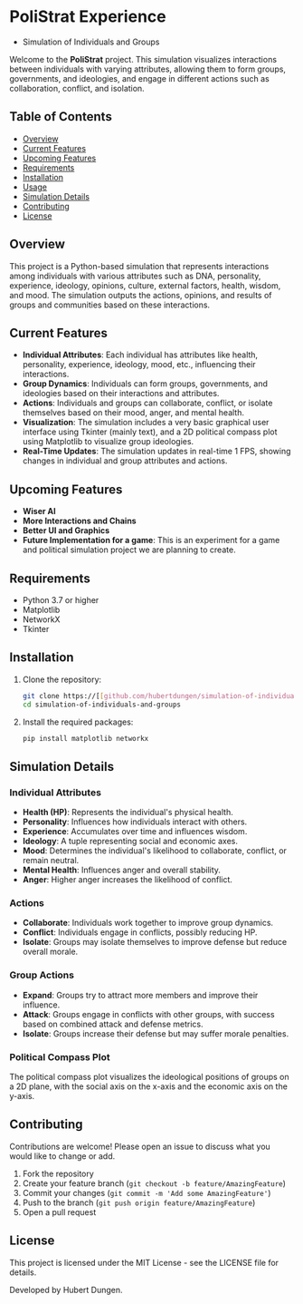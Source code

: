 # PoliStrat Experience
- Simulation of Individuals and Groups


Welcome to the **PoliStrat** project. This simulation visualizes interactions between individuals with varying attributes, allowing them to form groups, governments, and ideologies, and engage in different actions such as collaboration, conflict, and isolation. 

## Table of Contents

- [Overview](#overview)
- [Current Features](#current-features)
- [Upcoming Features](#upcoming-features)
- [Requirements](#requirements)
- [Installation](#installation)
- [Usage](#usage)
- [Simulation Details](#simulation-details)
- [Contributing](#contributing)
- [License](#license)

## Overview

This project is a Python-based simulation that represents interactions among individuals with various attributes such as DNA, personality, experience, ideology, opinions, culture, external factors, health, wisdom, and mood. The simulation outputs the actions, opinions, and results of groups and communities based on these interactions.

## Current Features

- **Individual Attributes**: Each individual has attributes like health, personality, experience, ideology, mood, etc., influencing their interactions.
- **Group Dynamics**: Individuals can form groups, governments, and ideologies based on their interactions and attributes.
- **Actions**: Individuals and groups can collaborate, conflict, or isolate themselves based on their mood, anger, and mental health.
- **Visualization**: The simulation includes a very basic graphical user interface using Tkinter (mainly text), and a 2D political compass plot using Matplotlib to visualize group ideologies.
- **Real-Time Updates**: The simulation updates in real-time 1 FPS, showing changes in individual and group attributes and actions.

## Upcoming Features

- **Wiser AI**
- **More Interactions and Chains**
- **Better UI and Graphics**
- **Future Implementation for a game**: This is an experiment for a game and political simulation project we are planning to create.


## Requirements

- Python 3.7 or higher
- Matplotlib
- NetworkX
- Tkinter

## Installation

1. Clone the repository:
   ```sh
   git clone https://[[github.com/hubertdungen/simulation-of-individuals-and-groups](https://github.com/hubertdungen/PoliStrat_Experience)](https://github.com/hubertdungen/PoliStrat_Experience).git
   cd simulation-of-individuals-and-groups

2. Install the required packages:
   ```sh
   pip install matplotlib networkx
   ```

## Simulation Details

### Individual Attributes

- **Health (HP)**: Represents the individual's physical health.
- **Personality**: Influences how individuals interact with others.
- **Experience**: Accumulates over time and influences wisdom.
- **Ideology**: A tuple representing social and economic axes.
- **Mood**: Determines the individual's likelihood to collaborate, conflict, or remain neutral.
- **Mental Health**: Influences anger and overall stability.
- **Anger**: Higher anger increases the likelihood of conflict.

### Actions

- **Collaborate**: Individuals work together to improve group dynamics.
- **Conflict**: Individuals engage in conflicts, possibly reducing HP.
- **Isolate**: Groups may isolate themselves to improve defense but reduce overall morale.

### Group Actions

- **Expand**: Groups try to attract more members and improve their influence.
- **Attack**: Groups engage in conflicts with other groups, with success based on combined attack and defense metrics.
- **Isolate**: Groups increase their defense but may suffer morale penalties.

### Political Compass Plot

The political compass plot visualizes the ideological positions of groups on a 2D plane, with the social axis on the x-axis and the economic axis on the y-axis.

## Contributing

Contributions are welcome! Please open an issue to discuss what you would like to change or add.

1. Fork the repository
2. Create your feature branch (`git checkout -b feature/AmazingFeature`)
3. Commit your changes (`git commit -m 'Add some AmazingFeature'`)
4. Push to the branch (`git push origin feature/AmazingFeature`)
5. Open a pull request

## License

This project is licensed under the MIT License - see the LICENSE file for details.

Developed by Hubert Dungen.
